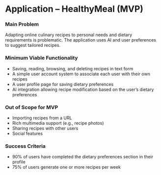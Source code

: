 # Application – HealthyMeal (MVP)

### Main Problem

Adapting online culinary recipes to personal needs and dietary requirements is problematic. The application uses AI and user preferences to suggest tailored recipes.

### Minimum Viable Functionality

* Saving, reading, browsing, and deleting recipes in text form
* A simple user account system to associate each user with their own recipes
* A user profile page for saving dietary preferences
* AI integration allowing recipe modification based on the user’s dietary preferences

### Out of Scope for MVP

* Importing recipes from a URL
* Rich multimedia support (e.g., recipe photos)
* Sharing recipes with other users
* Social features

### Success Criteria

* 90% of users have completed the dietary preferences section in their profile
* 75% of users generate one or more recipes per week
